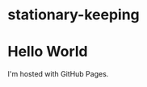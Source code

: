 # stationary-keeping
<!DOCTYPE html>
<html>
<body>
<h1>Hello World</h1>
<p>I'm hosted with GitHub Pages.</p>
</body>
</html>
